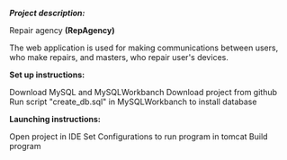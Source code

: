 ***Project description:***

Repair agency **(RepAgency)**

The web application is used for making communications between users, who make repairs, and masters, who repair user's devices.

**Set up instructions:**

Download MySQL and MySQLWorkbanch
Download project from github
Run script "create_db.sql" in MySQLWorkbanch to install database

**Launching instructions:**

Open project in IDE
Set Configurations to run program in tomcat
Build program
